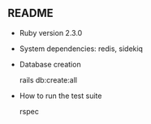 ## README

* Ruby version 2.3.0

* System dependencies:
    redis, sidekiq

* Database creation

    rails db:create:all

* How to run the test suite

    rspec
